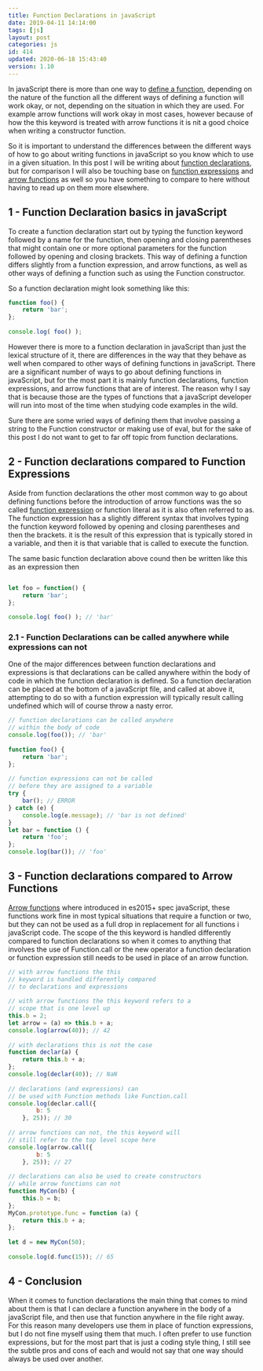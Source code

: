 ```yaml
---
title: Function Declarations in javaScript
date: 2019-04-11 14:14:00
tags: [js]
layout: post
categories: js
id: 414
updated: 2020-06-18 15:43:40
version: 1.10
---
```


In javaScript there is more than one way to [define a function](/2019/12/26/js-function/), depending on the nature of the function all the different ways of defining a function will work okay, or not, depending on the situation in which they are used. For example arrow functions will work okay in most cases, however because of how the this keyword is treated with arrow functions it is nit a good choice when writing a constructor function.

So it is important to understand the differences between the different ways of how to go about writing functions in javaScript so you know which to use in a given situation. In this post I will be writing about [function declarations](https://developer.mozilla.org/en-US/docs/Web/JavaScript/Reference/Statements/function), but for comparison I will also be touching base on [function expressions](/2019/01/27/js-function-expression/) and [arrow functions](/2019/02/17/js-arrow-functions/) as well so you have something to compare to here without having to read up on them more elsewhere.

<!-- more -->

## 1 - Function Declaration basics in javaScript

To create a function declaration start out by typing the function keyword followed by a name for the function, then opening and closing parentheses that might contain one or more optional parameters for the function followed by opening and closing brackets. This way of defining a function differs slightly from a function expression, and arrow functions, as well as other ways of defining a function such as using the Function constructor.

So a function declaration might look something like this:

```js
function foo() {
    return 'bar';
};
 
console.log( foo() );
```

However there is more to a function declaration in javaScript than just the lexical structure of it, there are differences in the way that they behave as well when compared to other ways of defining functions in javaScript. There are a significant number of ways to go about defining functions in javaScript, but for the most part it is mainly function declarations, function expressions, and arrow functions that are of interest. The reason why I say that is because those are the types of functions that a javaScript developer will run into most of the time when studying code examples in the wild.

Sure there are some wried ways of defining them that involve passing a string to the Function constructor or making use of eval, but for the sake of this post  I do not want to get to far off topic from function declarations.

## 2 - Function declarations compared to Function Expressions

Aside from function declarations the other most common way to go about defining functions before the introduction of arrow functions was the so called [function expression](/2019/01/27/js-function-expression/) or function literal as it is also often referred to as. The function expression has a slightly different syntax that involves typing the function keyword followed by opening and closing parentheses and then the brackets. it is the result of this expression that is typically stored in a variable, and then it is that variable that is called to execute the function.

The same basic function declaration above cound then be written like this as an expression then

```js

let foo = function() {
    return 'bar';
};
 
console.log( foo() ); // 'bar'
``` 

### 2.1 - Function Declarations can be called anywhere while expressions can not

One of the major differences between function declarations and expressions is that declarations can be called anywhere within the body of code in which the function declaration is defined. So a function declaration can be placed at the bottom of a javaScript file, and called at above it, attempting to do so with a function expression will typically result calling undefined which will of course throw a nasty error.

```js
// function declarations can be called anywhere
// within the body of code
console.log(foo()); // 'bar'
 
function foo() {
    return 'bar';
};
 
// function expressions can not be called
// before they are assigned to a variable
try {
    bar(); // ERROR
} catch (e) {
    console.log(e.message); // 'bar is not defined'
}
let bar = function () {
    return 'foo';
};
console.log(bar()); // 'foo'
```

## 3 - Function declarations compared to Arrow Functions

[Arrow functions](/2019/02/17/js-arrow-functions/) where introduced in es2015+ spec javaScript, these functions work fine in most typical situations that require a function or two, but they can not be used as a full drop in replacement for all functions i javaScript code. The scope of the this keyword is handled differently compared to function declarations so when it comes to anything that involves the use of Function.call or the new operator a function declaration or function expression still needs to be used in place of an arrow function.

```js
// with arrow functions the this
// keyword is handled differently compared
// to declarations and expressions
 
// with arrow functions the this keyword refers to a
// scope that is one level up
this.b = 2;
let arrow = (a) => this.b + a;
console.log(arrow(40)); // 42
 
// with declarations this is not the case
function declar(a) {
    return this.b + a;
};
console.log(declar(40)); // NaN
 
// declarations (and expressions) can
// be used with Function methods like Function.call
console.log(declar.call({
        b: 5
    }, 25)); // 30
 
// arrow functions can not, the this keyword will
// still refer to the top level scope here
console.log(arrow.call({
        b: 5
    }, 25)); // 27
 
// declarations can also be used to create constructors
// while arrow functions can not
function MyCon(b) {
    this.b = b;
};
MyCon.prototype.func = function (a) {
    return this.b + a;
};
 
let d = new MyCon(50);
 
console.log(d.func(15)); // 65
```

## 4 - Conclusion

When it comes to function declarations the main thing that comes to mind about them is that I can declare a function anywhere in the body of a javaScript file, and then use that function anywhere in the file right away. For this reason many developers use them in place of function expressions, but I do not fine myself using them that much. I often prefer to use function expressions, but for the most part that is just a coding style thing, I still see the subtle pros and cons of each and would not say that one way should always be used over another.